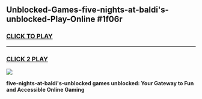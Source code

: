 
## Unblocked-Games-five-nights-at-baldi's-unblocked-Play-Online #1f06r
<h3>
<a href="https://news.freeplayer.one?title=five-nights-at-baldi's-unblocked&ref=3">CLICK TO PLAY</a></h3>
<hr>

<h3>
<a href="https://news.freeplayer.one?title=five-nights-at-baldi's-unblocked&ref=3">CLICK 2 PLAY</a>
  
</h3>

<a href="https://news.freeplayer.one?title=five-nights-at-baldi's-unblocked&ref=3"><img src="https://clearcache.store/games.png"></a>


**five-nights-at-baldi's-unblocked games unblocked: Your Gateway to Fun and Accessible Online Gaming**
